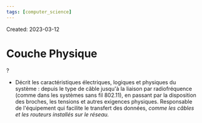 ```yaml
---
tags: [computer_science] 
---
```

Created: 2023-03-12

# Couche Physique
?
- Décrit les caractéristiques électriques, logiques et physiques du système : depuis le type de câble jusqu'à la liaison par radiofréquence (comme dans les systèmes sans fil 802.11), en passant par la disposition des broches, les tensions et autres exigences physiques. Responsable de l'équipement qui facilite le transfert des données, *comme les câbles et les routeurs installés sur le réseau.*
<!--SR:!2023-04-24,24,230-->